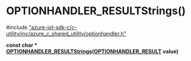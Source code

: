 # OPTIONHANDLER_RESULTStrings()

\#include ["azure-iot-sdk-c/c-utility/inc/azure_c_shared_utility/optionhandler.h"](../iot-c-ref-optionhandler-h.md)  

**const char * [OPTIONHANDLER_RESULTStrings](#optionhandler_8h_1a93deb984d3f8fee73fa9a19aa50e0eed)([OPTIONHANDLER_RESULT](#optionhandler_8h_1aa39865f6f7b6692ac4d724fac6c9dbbd) value)**

